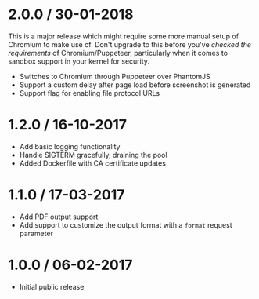 2.0.0 / 30-01-2018
==================

This is a major release which might require some more manual setup of
Chromium to make use of. Don't upgrade to this before you've *checked the
requirements* of Chromium/Puppeteer, particularly when it comes to sandbox
support in your kernel for security.

* Switches to Chromium through Puppeteer over PhantomJS
* Support a custom delay after page load before screenshot is generated
* Support flag for enabling file protocol URLs

1.2.0 / 16-10-2017
==================

* Add basic logging functionality
* Handle SIGTERM gracefully, draining the pool
* Added Dockerfile with CA certificate updates

1.1.0 / 17-03-2017
==================

* Add PDF output support
* Add support to customize the output format with a `format` request parameter

1.0.0 / 06-02-2017
==================

* Initial public release
